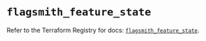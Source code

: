# `flagsmith_feature_state`

Refer to the Terraform Registry for docs: [`flagsmith_feature_state`](https://registry.terraform.io/providers/flagsmith/flagsmith/0.9.1/docs/resources/feature_state).
